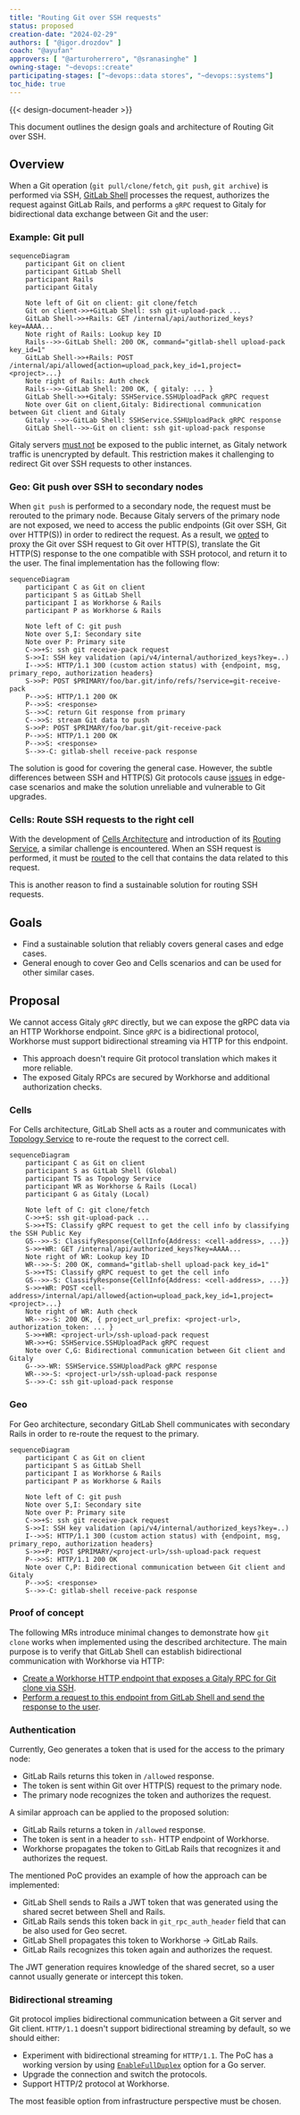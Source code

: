 ```yaml
---
title: "Routing Git over SSH requests"
status: proposed
creation-date: "2024-02-29"
authors: [ "@igor.drozdov" ]
coach: "@ayufan"
approvers: [ "@arturoherrero", "@sranasinghe" ]
owning-stage: "~devops::create"
participating-stages: ["~devops::data stores", "~devops::systems"]
toc_hide: true
---
```


{{< design-document-header >}}

This document outlines the design goals and architecture of Routing Git over SSH.

## Overview

When a Git operation (`git pull/clone/fetch`, `git push`, `git archive`) is performed via SSH,
[GitLab Shell](https://gitlab.com/gitlab-org/gitlab-shell) processes the request, authorizes the request against GitLab Rails, and
performs a `gRPC` request to Gitaly for bidirectional data exchange between Git and the user:

### Example: Git pull

```mermaid
sequenceDiagram
    participant Git on client
    participant GitLab Shell
    participant Rails
    participant Gitaly

    Note left of Git on client: git clone/fetch
    Git on client->>+GitLab Shell: ssh git-upload-pack ...
    GitLab Shell->>+Rails: GET /internal/api/authorized_keys?key=AAAA...
    Note right of Rails: Lookup key ID
    Rails-->>-GitLab Shell: 200 OK, command="gitlab-shell upload-pack key_id=1"
    GitLab Shell->>+Rails: POST /internal/api/allowed{action=upload_pack,key_id=1,project=<project>...}
    Note right of Rails: Auth check
    Rails-->>-GitLab Shell: 200 OK, { gitaly: ... }
    GitLab Shell->>+Gitaly: SSHService.SSHUploadPack gRPC request
    Note over Git on client,Gitaly: Bidirectional communication between Git client and Gitaly
    Gitaly -->>-GitLab Shell: SSHService.SSHUploadPack gRPC response
    GitLab Shell-->>-Git on client: ssh git-upload-pack response
```

Gitaly servers [must not](https://docs.gitlab.com/ee/administration/gitaly/configure_gitaly.html#network-architecture)
be exposed to the public internet, as Gitaly network traffic is unencrypted by default.
This restriction makes it challenging to redirect Git over SSH requests to other instances.

### Geo: Git push over SSH to secondary nodes

When `git push` is performed to a secondary node, the request must be rerouted to the primary node.
Because Gitaly servers of the primary node are not exposed, we need to access the public endpoints (Git over SSH, Git over HTTP(S))
in order to redirect the request. As a result, we [opted](https://gitlab.com/groups/gitlab-org/-/epics/8819)
to proxy the Git over SSH request to Git over HTTP(S), translate the Git HTTP(S) response to the one compatible with SSH protocol, and return it to the user.
The final implementation has the following flow:

```mermaid
sequenceDiagram
    participant C as Git on client
    participant S as GitLab Shell
    participant I as Workhorse & Rails
    participant P as Workhorse & Rails

    Note left of C: git push
    Note over S,I: Secondary site
    Note over P: Primary site
    C->>+S: ssh git receive-pack request
    S->>I: SSH key validation (api/v4/internal/authorized_keys?key=..)
    I-->>S: HTTP/1.1 300 (custom action status) with {endpoint, msg, primary_repo, authorization headers}
    S->>P: POST $PRIMARY/foo/bar.git/info/refs/?service=git-receive-pack
    P-->>S: HTTP/1.1 200 OK
    P-->>S: <response>
    S-->>C: return Git response from primary
    C-->>S: stream Git data to push
    S->>P: POST $PRIMARY/foo/bar.git/git-receive-pack
    P-->>S: HTTP/1.1 200 OK
    P-->>S: <response>
    S-->>-C: gitlab-shell receive-pack response
```

The solution is good for covering the general case.
However, the subtle differences between SSH and HTTP(S) Git protocols cause [issues](https://gitlab.com/gitlab-org/gitlab-shell/-/issues/751)
in edge-case scenarios and make the solution unreliable and vulnerable to Git upgrades.

### Cells: Route SSH requests to the right cell

With the development of [Cells Architecture](infrastructure/index.md#architecture)
and introduction of its [Routing Service](http_routing_service.md), a similar challenge is encountered.
When an SSH request is performed, it must be [routed](https://gitlab.com/gitlab-org/gitlab/-/issues/438826)
to the cell that contains the data related to this request.

This is another reason to find a sustainable solution for routing SSH requests.

## Goals

- Find a sustainable solution that reliably covers general cases and edge cases.
- General enough to cover Geo and Cells scenarios and can be used for other similar cases.

## Proposal

We cannot access Gitaly `gRPC` directly, but we can expose the gRPC data via an HTTP Workhorse endpoint. Since `gRPC` is a bidirectional protocol, Workhorse must support bidirectional streaming via HTTP for this endpoint.

- This approach doesn't require Git protocol translation which makes it more reliable.
- The exposed Gitaly RPCs are secured by Workhorse and additional authorization checks.

### Cells

For Cells architecture, GitLab Shell acts as a router and communicates with [Topology Service](https://gitlab.com/gitlab-org/gitlab/-/merge_requests/145944) to re-route the request to the correct cell.

```mermaid
sequenceDiagram
    participant C as Git on client
    participant S as GitLab Shell (Global)
    participant TS as Topology Service
    participant WR as Workhorse & Rails (Local)
    participant G as Gitaly (Local)

    Note left of C: git clone/fetch
    C->>+S: ssh git-upload-pack ...
    S->>+TS: Classify gRPC request to get the cell info by classifying the SSH Public Key
    GS-->>-S: ClassifyResponse{CellInfo{Address: <cell-address>, ...}}
    S->>+WR: GET /internal/api/authorized_keys?key=AAAA...
    Note right of WR: Lookup key ID
    WR-->>-S: 200 OK, command="gitlab-shell upload-pack key_id=1"
    S->>+TS: Classify gRPC request to get the cell info
    GS-->>-S: ClassifyResponse{CellInfo{Address: <cell-address>, ...}}
    S->>+WR: POST <cell-address>/internal/api/allowed{action=upload_pack,key_id=1,project=<project>...}
    Note right of WR: Auth check
    WR-->>-S: 200 OK, { project_url_prefix: <project-url>, authorization_token: ... }
    S->>+WR: <project-url>/ssh-upload-pack request
    WR->>+G: SSHService.SSHUploadPack gRPC request
    Note over C,G: Bidirectional communication between Git client and Gitaly
    G-->>-WR: SSHService.SSHUploadPack gRPC response
    WR-->>-S: <project-url>/ssh-upload-pack response
    S-->>-C: ssh git-upload-pack response
```

### Geo

For Geo architecture, secondary GitLab Shell communicates with secondary Rails in order to re-route the request to the primary.

```mermaid
sequenceDiagram
    participant C as Git on client
    participant S as GitLab Shell
    participant I as Workhorse & Rails
    participant P as Workhorse & Rails

    Note left of C: git push
    Note over S,I: Secondary site
    Note over P: Primary site
    C->>+S: ssh git receive-pack request
    S->>I: SSH key validation (api/v4/internal/authorized_keys?key=..)
    I-->>S: HTTP/1.1 300 (custom action status) with {endpoint, msg, primary_repo, authorization headers}
    S->>+P: POST $PRIMARY/<project-url>/ssh-upload-pack request
    P-->>S: HTTP/1.1 200 OK
    Note over C,P: Bidirectional communication between Git client and Gitaly
    P-->>S: <response>
    S-->>-C: gitlab-shell receive-pack response
```

### Proof of concept

The following MRs introduce minimal changes to demonstrate how `git clone` works when implemented using the described architecture. The main purpose is to verify that GitLab Shell can establish bidirectional communication with Workhorse via HTTP:

- [Create a Workhorse HTTP endpoint that exposes a Gitaly RPC for Git clone via SSH](https://gitlab.com/gitlab-org/gitlab/-/merge_requests/146227).
- [Perform a request to this endpoint from GitLab Shell and send the response to the user](https://gitlab.com/gitlab-org/gitlab-shell/-/merge_requests/969).

### Authentication

Currently, Geo generates a token that is used for the access to the primary node:

- GitLab Rails returns this token in `/allowed` response.
- The token is sent within Git over HTTP(S) request to the primary node.
- The primary node recognizes the token and authorizes the request.

A similar approach can be applied to the proposed solution:

- GitLab Rails returns a token in `/allowed` response.
- The token is sent in a header to `ssh-` HTTP endpoint of Workhorse.
- Workhorse propagates the token to GitLab Rails that recognizes it and authorizes the request.

The mentioned PoC provides an example of how the approach can be implemented:

- GitLab Shell sends to Rails a JWT token that was generated using the shared secret between Shell and Rails.
- GitLab Rails sends this token back in `git_rpc_auth_header` field that can be also used for Geo secret.
- GitLab Shell propagates this token to Workhorse -> GitLab Rails.
- GitLab Rails recognizes this token again and authorizes the request.

The JWT generation requires knowledge of the shared secret, so a user cannot usually generate or intercept this token.

### Bidirectional streaming

Git protocol implies bidirectional communication between a Git server and Git client. `HTTP/1.1` doesn't support bidirectional streaming by default, so we should either:

- Experiment with bidirectional streaming for `HTTP/1.1`. The PoC has a working version by using [`EnableFullDuplex`](https://pkg.go.dev/net/http#ResponseController.EnableFullDuplex) option for a Go server.
- Upgrade the connection and switch the protocols.
- Support HTTP/2 protocol at Workhorse.

The most feasible option from infrastructure perspective must be chosen.
